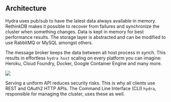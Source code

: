 ## Architecture

Hydra uses pub/sub to have the latest data always available in memory. RethinkDB makes it possible to recover from
failures and synchronize the cluster when something changes. Data is kept in memory for best performance results.
The storage layer is abstracted and can be modified to use RabbitMQ or MySQL amongst others.

The message broker keeps the data between all host process in synch. This results in effortless `hydra host`
scaling on every platform you can imagine: Heroku, Cloud Foundry, Docker, Google Container Engine and many more.

![](../dist/images/hydra-arch.png)

Serving a uniform API reduces security risks. This is why all clients use REST and OAuth2 HTTP APIs.
The Command Line Interface (CLI) `hydra`, responsible for managing the cluster, uses these as well.
